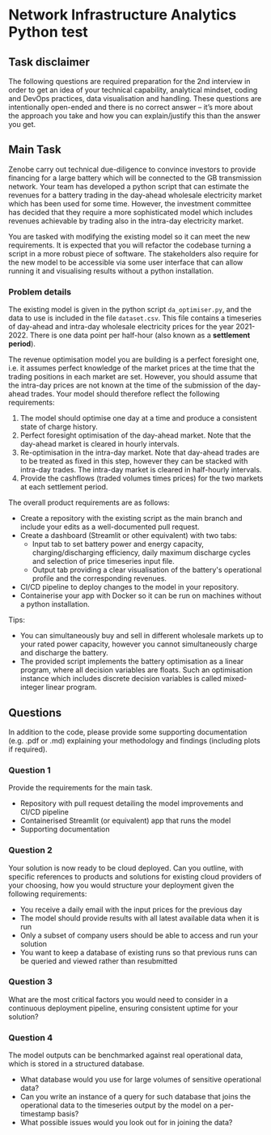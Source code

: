 
# Network Infrastructure Analytics Python test

## Task disclaimer

The following questions are required preparation for the 2nd interview in order to get an idea of your technical capability, analytical mindset, coding and DevOps practices, data visualisation and handling. These questions are intentionally open-ended and there is no correct answer – it’s more about the approach you take and how you can explain/justify this than the answer you get.


## Main Task

Zenobe carry out technical due-diligence to convince investors to provide financing for a large battery which will be connected to the GB transmission network.
Your team has developed a python script that can estimate the revenues for a battery trading in the day-ahead wholesale electricity market which has been used for some time. However, the investment committee has decided that they require a more sophisticated model which includes revenues achievable by trading also in the intra-day electricity market.

You are tasked with modifying the existing model so it can meet the new requirements. It is expected that you will refactor the codebase turning a script in a more robust piece of software. The stakeholders also require for the new model to be accessible via some user interface that can allow running it and visualising results without a python installation.


### Problem details

The existing model is given in the python script `da_optimiser.py`, and the data to use is included in the file `dataset.csv`.
This file contains a timeseries of day-ahead and intra-day wholesale electricity prices for the year 2021-2022.
There is one data point per half-hour (also known as a __settlement period__).

The revenue optimisation model you are building is a perfect foresight one, i.e. it assumes perfect knowledge of the market prices at the time that the trading positions in each market are set. However, you should assume that the intra-day prices are not known at the time of the submission of the day-ahead trades. Your model should therefore reflect the following requirements:
1. The model should optimise one day at a time and produce a consistent state of charge history.
2. Perfect foresight optimisation of the day-ahead market. Note that the day-ahead market is cleared in hourly intervals.
3. Re-optimisation in the intra-day market. Note that day-ahead trades are to be treated as fixed in this step, however they can be stacked with intra-day trades. The intra-day market is cleared in half-hourly intervals.
4. Provide the cashflows (traded volumes times prices) for the two markets at each settlement period.

The overall product requirements are as follows:
* Create a repository with the existing script as the main branch and include your edits as a well-documented pull request.
* Create a dashboard (Streamlit or other equivalent) with two tabs:
  - Input tab to set battery power and energy capacity, charging/discharging efficiency, daily maximum discharge cycles and selection of price timeseries input file.
  - Output tab providing a clear visualisation of the battery's operational profile and the corresponding revenues. 
* CI/CD pipeline to deploy changes to the model in your repository.
* Containerise your app with Docker so it can be run on machines without a python installation.


Tips: 
* You can simultaneously buy and sell in different wholesale markets up to your rated power capacity, however you cannot simultaneously charge and discharge the battery.
* The provided script implements the battery optimisation as a linear program, where all decision variables are floats. Such an optimisation instance which includes discrete decision variables is called mixed-integer linear program.

## Questions

In addition to the code, please provide some supporting documentation (e.g. .pdf or .md) explaining your methodology and findings (including plots if required).

### Question 1

Provide the requirements for the main task.
* Repository with pull request detailing the model improvements and CI/CD pipeline
* Containerised Streamlit (or equivalent) app that runs the model
* Supporting documentation

### Question 2

Your solution is now ready to be cloud deployed. Can you outline, with specific references to products and solutions for existing cloud providers of your choosing, how you would structure your deployment given the following requirements:
* You receive a daily email with the input prices for the previous day
* The model should provide results with all latest available data when it is run
* Only a subset of company users should be able to access and run your solution
* You want to keep a database of existing runs so that previous runs can be queried and viewed rather than resubmitted

### Question 3

What are the most critical factors you would need to consider in a continuous deployment pipeline, ensuring consistent uptime for your solution?

### Question 4

The model outputs can be benchmarked against real operational data, which is stored in a structured database. 

* What database would you use for large volumes of sensitive operational data?
* Can you write an instance of a query for such database that joins the operational data to the timeseries output by the model on a per-timestamp basis? 
* What possible issues would you look out for in joining the data?
